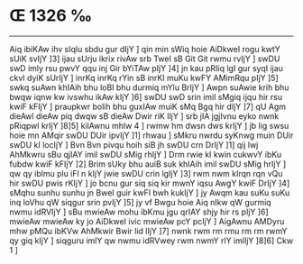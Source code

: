 # Œ 1326 ‰
---
Aiq ibiKAw ihv sIqlu sbdu gur dIjY ] qin min sWiq hoie AiDkweI
rogu kwtY sUiK svIjY ]3] ijau sUrju ikrix rivAw srb TweI sB Git Git
rwmu rvIjY ] swDU swD imly rsu pwvY qqu inj Gir bYiTAw pIjY ]4] jn
kau pRIiq lgI gur syqI ijau ckvI dyiK sUrIjY ] inrKq inrKq rYin sB
inrKI muKu kwFY AMimRqu pIjY ]5] swkq suAwn khIAih bhu loBI bhu durmiq
mYlu BrIjY ] Awpn suAwie krih bhu bwqw iqnw kw ivswhu ikAw kIjY ]6]
swDU swD srin imil sMgiq ijqu hir rsu kwiF kFIjY ] praupkwr bolih
bhu guxIAw muiK sMq Bgq hir dIjY ]7] qU Agm dieAwl dieAw piq
dwqw sB dieAw Dwir riK lIjY ] srb jIA jgjIvnu eyko nwnk pRiqpwl
krIjY ]8]5] kilAwnu mhlw 4 ] rwmw hm dwsn dws krIjY ] jb lig
swsu hoie mn AMqir swDU DUir ipvIjY ]1] rhwau ] sMkru nwrdu syKnwg muin
DUir swDU kI locIjY ] Bvn Bvn pivqu hoih siB jh swDU crn DrIjY ]1]
qij lwj AhMkwru sBu qjIAY imil swDU sMig rhIjY ] Drm rwie kI kwin
cukwvY ibKu fubdw kwiF kFIjY ]2] Brim sUky bhu auiB suk khIAih imil
swDU sMig hrIjY ] qw qy iblmu plu iFl n kIjY jwie swDU crin lgIjY
]3] rwm nwm kIrqn rqn vQu hir swDU pwis rKIjY ] jo bcnu gur siq
siq kir mwnY iqsu AwgY kwiF DrIjY ]4] sMqhu sunhu sunhu jn BweI guir
kwFI bwh kukIjY ] jy Awqm kau suKu suKu inq loVhu qW siqgur srin pvIjY
]5] jy vf Bwgu hoie Aiq nIkw qW gurmiq nwmu idRVIjY ] sBu mwieAw mohu
ibKmu jgu qrIAY shjy hir rs pIjY ]6] mwieAw mwieAw ky jo AiDkweI
ivic mwieAw pcY pcIjY ] AigAwnu AMDyru mhw pMQu ibKVw AhMkwir Bwir
lid lIjY ]7] nwnk rwm rm rmu rm rm rwmY qy giq kIjY ] siqguru imlY
qw nwmu idRVwey rwm nwmY rlY imlIjY ]8]6] Ckw 1 ]
####
